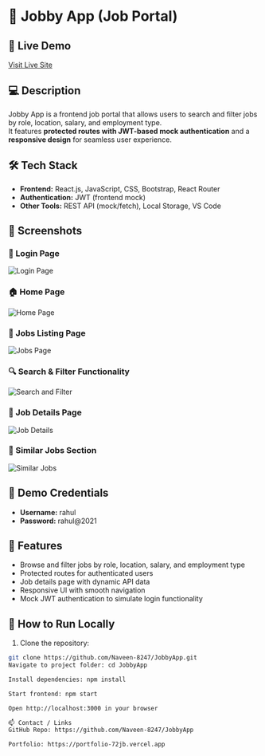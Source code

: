 # 💼 Jobby App (Job Portal)

## 🔗 Live Demo
[Visit Live Site](https://dyavarjobsearch.ccbp.tech)

## 💻 Description
Jobby App is a frontend job portal that allows users to search and filter jobs by role, location, salary, and employment type.  
It features **protected routes with JWT-based mock authentication** and a **responsive design** for seamless user experience.

## 🛠️ Tech Stack
- **Frontend:** React.js, JavaScript, CSS, Bootstrap, React Router  
- **Authentication:** JWT (frontend mock)  
- **Other Tools:** REST API (mock/fetch), Local Storage, VS Code  
## 📸 Screenshots

### 🔐 Login Page
![Login Page](https://res.cloudinary.com/dcy78sibl/image/upload/v1760718270/Screenshot_2025-10-17_215029_gdozvu.png)

### 🏠 Home Page
![Home Page](https://res.cloudinary.com/dcy78sibl/image/upload/v1760718346/Screenshot_2025-10-17_215051_wkuini.png)

### 💼 Jobs Listing Page
![Jobs Page](https://res.cloudinary.com/dcy78sibl/image/upload/v1760718288/Screenshot_2025-10-17_215151_g96dwu.png)

### 🔍 Search & Filter Functionality
![Search and Filter](https://res.cloudinary.com/dcy78sibl/image/upload/v1760718669/Screenshot_2025-10-17_215236_t5ip3l.png)

### 📄 Job Details Page
![Job Details](https://res.cloudinary.com/dcy78sibl/image/upload/v1760718294/Screenshot_2025-10-17_215348_cstk2x.png)

### 👥 Similar Jobs Section
![Similar Jobs](https://res.cloudinary.com/dcy78sibl/image/upload/v1760718300/Screenshot_2025-10-17_215403_f6dtwl.png)

## 👤 Demo Credentials
- **Username:** rahul  
- **Password:** rahul@2021  

## 🚀 Features
- Browse and filter jobs by role, location, salary, and employment type  
- Protected routes for authenticated users  
- Job details page with dynamic API data  
- Responsive UI with smooth navigation  
- Mock JWT authentication to simulate login functionality  

## 📜 How to Run Locally
1. Clone the repository:  
```bash
git clone https://github.com/Naveen-8247/JobbyApp.git
Navigate to project folder: cd JobbyApp

Install dependencies: npm install

Start frontend: npm start

Open http://localhost:3000 in your browser

📫 Contact / Links
GitHub Repo: https://github.com/Naveen-8247/JobbyApp

Portfolio: https://portfolio-72jb.vercel.app
